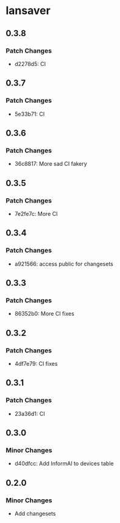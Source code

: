 # lansaver

## 0.3.8

### Patch Changes

- d2278d5: CI

## 0.3.7

### Patch Changes

- 5e33b71: CI

## 0.3.6

### Patch Changes

- 36c8817: More sad CI fakery

## 0.3.5

### Patch Changes

- 7e2fe7c: More CI

## 0.3.4

### Patch Changes

- a921566: access public for changesets

## 0.3.3

### Patch Changes

- 86352b0: More CI fixes

## 0.3.2

### Patch Changes

- 4df7e79: CI fixes

## 0.3.1

### Patch Changes

- 23a36d1: CI

## 0.3.0

### Minor Changes

- d40dfcc: Add InformAI to devices table

## 0.2.0

### Minor Changes

- Add changesets
